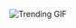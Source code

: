 
<!-- GIF_SECTION -->
![Trending GIF](https://media2.giphy.com/media/v1.Y2lkPThiYjIxNzcycXowdWI4Y21icm85cmwwcjdqemJoNnB4bDZla2RqeWR5cDl0Yjd3NyZlcD12MV9naWZzX3NlYXJjaCZjdD1n/2u4ExwAuGozwR1kWEg/giphy.gif)
<!-- END_GIF_SECTION -->
